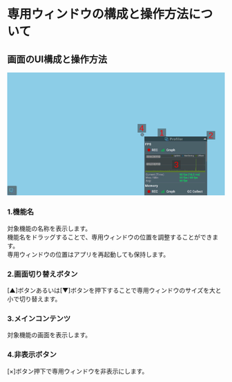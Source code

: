 # 専用ウィンドウの構成と操作方法について

## 画面のUI構成と操作方法

![専用ウィンドウのUI構成](../img/floatingWindow.png)

### 1.機能名

対象機能の名称を表示します。<br>
機能名をドラッグすることで、専用ウィンドウの位置を調整することができます。<br>
専用ウィンドウの位置はアプリを再起動しても保持します。

### 2.画面切り替えボタン

[▲]ボタンあるいは[▼]ボタンを押下することで専用ウィンドウのサイズを大と小で切り替えます。

### 3.メインコンテンツ

対象機能の画面を表示します。

### 4.非表示ボタン

[×]ボタン押下で専用ウィンドウを非表示にします。
